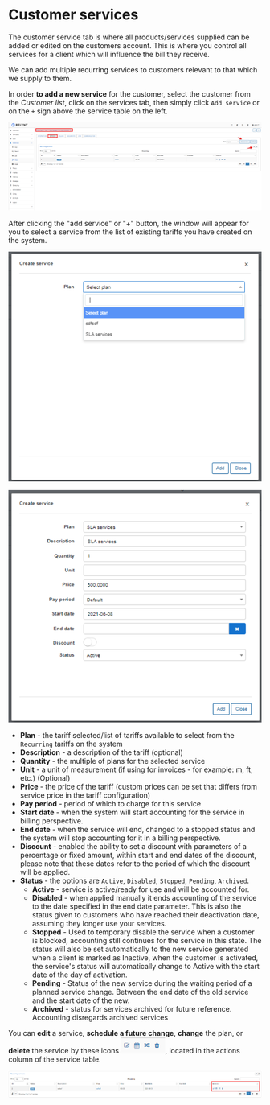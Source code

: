 Customer services
==========
The customer service tab is where all products/services supplied can be added or edited on the customers account. This is where you control all services for a client which will influence the bill they receive.


We can add multiple recurring services to customers relevant to that which we supply to them.

In order **to add a new service** for the customer, select the customer from the *Customer list*, click on the services tab, then simply click `Add service` or on the `+` sign above the service table on the left.

![Service table](service_table.png)

After clicking the "add service" or "+" button, the window will appear for you to select a service from the list of existing tariffs you have created on the system.

![Create service 1](create_service.png)

![Create service 2](create_service2.png)


* **Plan** - the tariff selected/list of tariffs available to select from the `Recurring` tariffs on the system
* **Description** - a description of the tariff (optional)
* **Quantity** - the multiple of plans for the selected service
* **Unit** - a unit of measurement (if using for invoices - for example: m, ft, etc.) (Optional)
* **Price** - the price of the tariff (custom prices can be set that differs from service price in the tariff configuration)
* **Pay period** - period of which to charge for this service
* **Start date** - when the system will start accounting for the service in billing perspective.
* **End date** - when the service will end, changed to a stopped status and the system will stop accounting for it in a billing perspective.
* **Discount** - enabled the ability to set a discount with parameters of a percentage or fixed amount, within start and end dates of the discount, please note that these dates refer to the period of which the discount will be applied.
* **Status** - the options are `Active`, `Disabled`, `Stopped`, `Pending`, `Archived`.
  * **Active** - service is active/ready for use and will be accounted for.
  * **Disabled** - when applied manually it ends accounting of the service to the date specified in the end date parameter. This is also the status given to customers who have reached their deactivation date, assuming they longer use your services.
  * **Stopped** - Used to temporary disable the service when a customer is blocked, accounting still continues for the service in this state. The status will also be set automatically to the new service generated when a client is marked as Inactive, when the customer is activated, the service's status will automatically change to Active with the start date of the day of activation.
  * **Pending** - Status of the new service during the waiting period of a planned service change. Between the end date of the old service and the start date of the new.
  * **Archived** - status for services archived for future reference. Accounting disregards archived services


You can **edit** a service, **schedule a future change**, **change** the plan, or **delete**  the service by these icons <icon class="image-icon">![Services actions](services_actions1.png)</icon>, located in the actions column of the service table.

![Actions table](actions_table.png)
